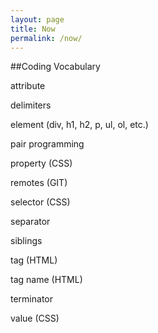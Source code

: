 ```yaml
---
layout: page
title: Now
permalink: /now/
---
```

##Coding Vocabulary

attribute

delimiters

element
(div, h1, h2, p, ul, ol, etc.)

pair programming

property (CSS)

remotes (GIT)

selector (CSS)

separator

siblings

tag (HTML)

tag name (HTML)

terminator

value (CSS)
